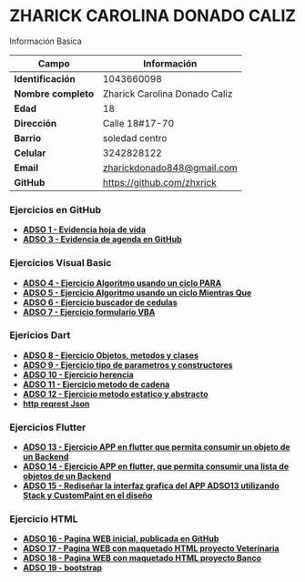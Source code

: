 # ZHARICK CAROLINA DONADO CALIZ
Información Basica

| Campo | Información |
| --- | --- |
| **Identificación**  | 1043660098 |
| **Nombre completo** | Zharick Carolina Donado Caliz |
| **Edad**            | 18 |
| **Dirección** | Calle 18#17-70 |
| **Barrio** | soledad centro |
| **Celular** | 3242828122|
| **Email** | zharickdonado848@gmail.com |
| **GitHub** | https://github.com/zhxrick|


### Ejercicios en GitHub
- [**ADSO 1 - Evidencia hoja de vida**](https://github.com/Zhxrick/zhxrick.git)
- [**ADSO 3 - Evidencia de agenda en GitHub**](https://github.com/Zhxrick/Agenda-.git)

### Ejercicios Visual Basic 
- [**ADSO 4 - Ejercicio Algoritmo usando un ciclo PARA**](VBA/recolectafor.md)
- [**ADSO 5 - Ejercicio Algoritmo usando un ciclo Mientras Que**](VBA/ejerciciomientrasque.md)
- [**ADSO 6 - Ejercicio buscador de cedulas**](VBA/buscadordecedulas.md)
- [**ADSO 7 - Ejercicio formulario VBA**](VBA/formulariovba.md)

### Ejericios Dart
- [**ADSO 8 - Ejercicio Objetos, metodos y clases**](Dart/ejerciciomt.md)
- [**ADSO 9 - Ejercicio tipo de parametros y constructores**](Dart/Dartejercicio1.md)
- [**ADSO 10 - Ejercicio herencia** ](Dart/ejercicioreinoanimal.md)
- [**ADSO 11 - Ejercicio metodo de cadena**](Dart/Ejerciciolista.md)
- [**ADSO 12 - Ejercicio metodo estatico y abstracto**](Dart/ejercicio5.md)
- [**http reqrest Json**](Dart/ejercicio7.md)

### Ejercicios Flutter 
- [**ADSO 13 - Ejercicio APP en flutter que permita consumir un objeto de un Backend**](flutter/ejercicio1.md)
- [**ADSO 14 - Ejercicio  APP en flutter, que permita consumir una lista de objetos de un Backend**](flutter/ejercicio2.md)
- [**ADSO 15 - Rediseñar la interfaz grafica del APP ADSO13 utilizando Stack y CustomPaint en el diseño**](flutter/ejercicio3.md)

### Ejercicio HTML
- [**ADSO 16 - Pagina WEB inicial, publicada en GitHub**](html/ejercicio1.md)
- [**ADSO 17 - Pagina WEB con maquetado HTML proyecto Veterinaria**](html/Ejercicio2.md)
- [**ADSO 18 - Pagina WEB con maquetado HTML proyecto Banco** ](html/ejercicio3.md)
- [**ADSO 19 - bootstrap** ](html/ejercicio4.md)




